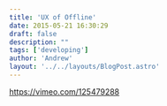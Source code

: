 ```yaml
---
title: 'UX of Offline'
date: 2015-05-21 16:30:29
draft: false
description: ""
tags: ['developing']
author: 'Andrew'
layout: '../../layouts/BlogPost.astro'
---
```


https://vimeo.com/125479288
